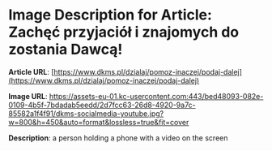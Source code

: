 # Image Description for Article: Zachęć przyjaciół i znajomych do zostania Dawcą!
**Article URL**: [https://www.dkms.pl/dzialaj/pomoz-inaczej/podaj-dalej](https://www.dkms.pl/dzialaj/pomoz-inaczej/podaj-dalej)

**Image URL**: https://assets-eu-01.kc-usercontent.com:443/bed48093-082e-0109-4b5f-7bdadab5eedd/2d7fcc63-26d8-4920-9a7c-85582a1f4f91/dkms-socialmedia-youtube.jpg?w=800&h=450&auto=format&lossless=true&fit=cover

**Description**: a person holding a phone with a video on the screen
